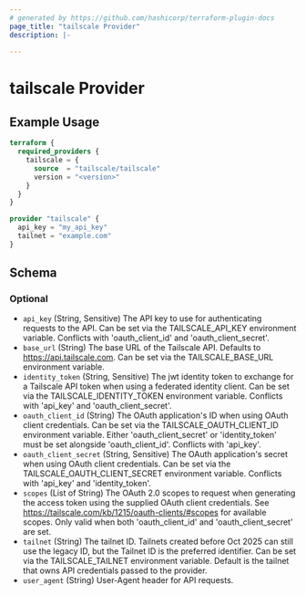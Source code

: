 ```yaml
---
# generated by https://github.com/hashicorp/terraform-plugin-docs
page_title: "tailscale Provider"
description: |-
  
---
```


# tailscale Provider



## Example Usage

```terraform
terraform {
  required_providers {
    tailscale = {
      source  = "tailscale/tailscale"
      version = "<version>"
    }
  }
}

provider "tailscale" {
  api_key = "my_api_key"
  tailnet = "example.com"
}
```

<!-- schema generated by tfplugindocs -->
## Schema

### Optional

- `api_key` (String, Sensitive) The API key to use for authenticating requests to the API. Can be set via the TAILSCALE_API_KEY environment variable. Conflicts with 'oauth_client_id' and 'oauth_client_secret'.
- `base_url` (String) The base URL of the Tailscale API. Defaults to https://api.tailscale.com. Can be set via the TAILSCALE_BASE_URL environment variable.
- `identity_token` (String, Sensitive) The jwt identity token to exchange for a Tailscale API token when using a federated identity client. Can be set via the TAILSCALE_IDENTITY_TOKEN environment variable. Conflicts with 'api_key' and 'oauth_client_secret'.
- `oauth_client_id` (String) The OAuth application's ID when using OAuth client credentials. Can be set via the TAILSCALE_OAUTH_CLIENT_ID environment variable. Either 'oauth_client_secret' or 'identity_token' must be set alongside 'oauth_client_id'. Conflicts with 'api_key'.
- `oauth_client_secret` (String, Sensitive) The OAuth application's secret when using OAuth client credentials. Can be set via the TAILSCALE_OAUTH_CLIENT_SECRET environment variable. Conflicts with 'api_key' and 'identity_token'.
- `scopes` (List of String) The OAuth 2.0 scopes to request when generating the access token using the supplied OAuth client credentials. See https://tailscale.com/kb/1215/oauth-clients/#scopes for available scopes. Only valid when both 'oauth_client_id' and 'oauth_client_secret' are set.
- `tailnet` (String) The tailnet ID. Tailnets created before Oct 2025 can still use the legacy ID, but the Tailnet ID is the preferred identifier. Can be set via the TAILSCALE_TAILNET environment variable. Default is the tailnet that owns API credentials passed to the provider.
- `user_agent` (String) User-Agent header for API requests.
